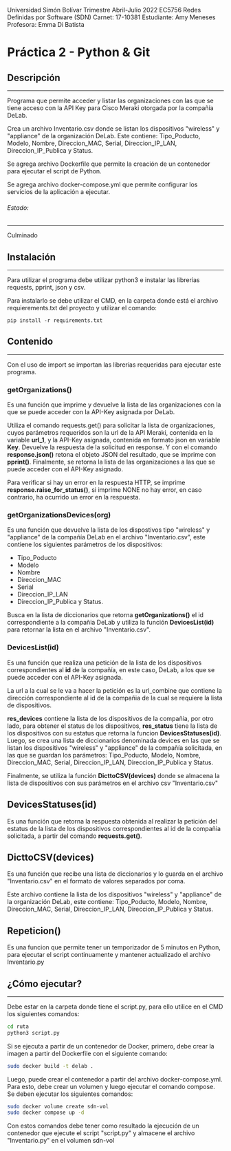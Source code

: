 Universidad Simón Bolívar
Trimestre Abril-Julio 2022
EC5756 Redes Definidas por Software (SDN)
Carnet: 17-10381
Estudiante: Amy Meneses
Profesora: Emma Di Batista

# **Práctica 2 - Python & Git**

## Descripción
***
Programa que permite acceder y listar las organizaciones con las que se tiene acceso con la API Key para Cisco Meraki otorgada por la compañía DeLab.

Crea un archivo Inventario.csv donde se listan los dispositivos "wireless" y "appliance" de la organización DeLab. Este contiene: Tipo_Poducto, Modelo, Nombre, Direccion_MAC, Serial, Direccion_IP_LAN, Direccion_IP_Publica y Status.

Se agrega archivo Dockerfile que permite la creación de un contenedor para ejecutar el script de Python.

Se agrega archivo docker-compose.yml que permite configurar los servicios de la aplicación a ejecutar.


###### Estado:
***
Culminado

## Instalación
***
Para utilizar el programa debe utilizar python3 e instalar las librerías requests, pprint, json y csv. 

Para instalarlo se debe utilizar el CMD, en la carpeta donde está el archivo requierements.txt del proyecto y utilizar el comando:

	pip install -r requirements.txt

## Contenido
***
Con el uso de import se importan las librerías requeridas para ejecutar este programa.

### getOrganizations()

Es una función que imprime y devuelve la lista de las organizaciones con la que se puede acceder con la API-Key asignada por DeLab.

Utiliza el comando requests.get() para solicitar la lista de organizaciones, cuyos parámetros requeridos son la url de la API Meraki, contenida en la variable **url_1**, y la API-Key asignada, contenida en formato json en variable **Key**.
Devuelve la respuesta de la solicitud en response. Y con el comando **response.json()** retona el objeto JSON del resultado, que se imprime con **pprint()**. Finalmente, se retorna la lista de las organizaciones a las que se puede acceder con el API-Key asignado.

Para verificar si hay un error en la respuesta HTTP, se imprime **response.raise_for_status()**, si imprime NONE no hay error, en caso contrario, ha ocurrido un error en la respuesta.

### getOrganizationsDevices(org) 

Es una función que devuelve la lista de los dispostivos tipo "wireless" y "appliance" de la compañía DeLab en el archivo "Inventario.csv", este contiene los siguientes parámetros de los dispositivos:

- Tipo_Poducto
- Modelo
- Nombre
- Direccion_MAC
- Serial
- Direccion_IP_LAN
- Direccion_IP_Publica y Status. 

Busca en la lista de diccionarios que retorna **getOrganizations()** el id correspondiente a la compañia DeLab y utiliza la función **DevicesList(id)** para retornar la lista en el archivo "Inventario.csv".

### DevicesList(id) 

Es una función que realiza una petición de la lista de los dispositivos correspondientes al **id** de la compañía, en este caso, DeLab, a los que se puede acceder con el API-Key asignada. 

La url a la cual se le va a hacer la petición es la url_combine que contiene la dirección correspondiente al id de la compañia de la cual se requiere la lista de dispositivos.

**res_devices** contiene la lista de los dispositivos de la compañia, por otro lado, para obtener el status de los dispositivos, **res_status** tiene la lista de los dispositivos con su estatus que retorna la funcion **DevicesStatuses(id)**. Luego, se crea una lista de diccionarios denominada devices en las que se listan los dispositivos "wireless" y "appliance" de la compañía solicitada, en las que se guardan los parámetros:  Tipo_Poducto, Modelo, Nombre, Direccion_MAC, Serial, Direccion_IP_LAN, Direccion_IP_Publica y Status. 

Finalmente, se utiliza la función **DicttoCSV(devices)** donde se almacena la lista de dispositivos con sus parámetros en el archivo csv "Inventario.csv"

## DevicesStatuses(id) 

Es una función que retorna la respuesta obtenida al realizar la petición del estatus de la lista de los dispositivos correspondientes al id de la compañia solicitada, a partir del comando **requests.get()**.

## DicttoCSV(devices) 

Es una función que recibe una lista de diccionarios y lo guarda en el archivo "Inventario.csv" en el formato de valores separados por coma. 

Este archivo contiene la lista de los dispositivos "wireless" y "appliance" de la organización DeLab, este contiene: Tipo_Poducto, Modelo, Nombre, Direccion_MAC, Serial, Direccion_IP_LAN, Direccion_IP_Publica y Status.

## Repeticion()

Es una funcion que permite tener un temporizador de 5 minutos en Python, para ejecutar el script continuamente y mantener actualizado el archivo Inventario.py


## ¿Cómo ejecutar?
***
Debe estar en la carpeta donde tiene el script.py, para ello utilice en el CMD los siguientes comandos:
```sh
cd ruta
python3 script.py
```

Si se ejecuta a partir de un contenedor de Docker, primero, debe crear la imagen a partir del Dockerfile con el siguiente comando:

```sh
sudo docker build -t delab .
```

Luego, puede crear el contenedor a partir del archivo docker-compose.yml. Para esto, debe crear un volumen y luego ejecutar el comando compose. Se deben ejecutar los siguientes comandos:

```sh
sudo docker volume create sdn-vol
sudo docker compose up -d
```

Con estos comandos debe tener como resultado la ejecución de un contenedor que ejecute el script "script.py" y almacene el archivo "Inventario.py" en el volumen sdn-vol
